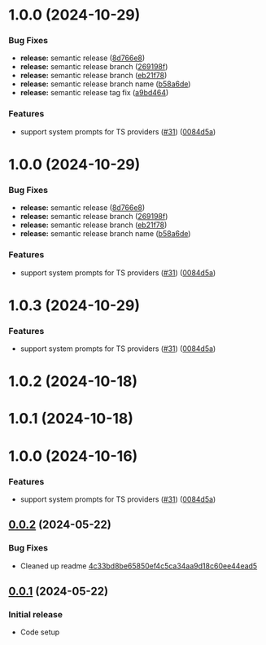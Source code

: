# 1.0.0 (2024-10-29)

### Bug Fixes

- **release:** semantic release ([8d766e8](https://github.com/Not-Diamond/notdiamond-node/commit/8d766e847f3c719304abc007499f306dbd883938))
- **release:** semantic release branch ([269198f](https://github.com/Not-Diamond/notdiamond-node/commit/269198fe2e12d0e1dbf248e372bcae13eb5ce6ad))
- **release:** semantic release branch ([eb21f78](https://github.com/Not-Diamond/notdiamond-node/commit/eb21f7801bdd31585d22463102aafa37c0fa9bab))
- **release:** semantic release branch name ([b58a6de](https://github.com/Not-Diamond/notdiamond-node/commit/b58a6de47e43db7b6f2bb2cc3ad580f81de9395c))
- **release:** semantic release tag fix ([a9bd464](https://github.com/Not-Diamond/notdiamond-node/commit/a9bd464998d01845351163cc4660e0d0748c05a0))

### Features

- support system prompts for TS providers ([#31](https://github.com/Not-Diamond/notdiamond-node/issues/31)) ([0084d5a](https://github.com/Not-Diamond/notdiamond-node/commit/0084d5aa21d72332a4ac49afbd724dfe836b4b2e))

# 1.0.0 (2024-10-29)

### Bug Fixes

- **release:** semantic release ([8d766e8](https://github.com/Not-Diamond/notdiamond-node/commit/8d766e847f3c719304abc007499f306dbd883938))
- **release:** semantic release branch ([269198f](https://github.com/Not-Diamond/notdiamond-node/commit/269198fe2e12d0e1dbf248e372bcae13eb5ce6ad))
- **release:** semantic release branch ([eb21f78](https://github.com/Not-Diamond/notdiamond-node/commit/eb21f7801bdd31585d22463102aafa37c0fa9bab))
- **release:** semantic release branch name ([b58a6de](https://github.com/Not-Diamond/notdiamond-node/commit/b58a6de47e43db7b6f2bb2cc3ad580f81de9395c))

### Features

- support system prompts for TS providers ([#31](https://github.com/Not-Diamond/notdiamond-node/issues/31)) ([0084d5a](https://github.com/Not-Diamond/notdiamond-node/commit/0084d5aa21d72332a4ac49afbd724dfe836b4b2e))

# 1.0.3 (2024-10-29)

### Features

- support system prompts for TS providers ([#31](https://github.com/Not-Diamond/notdiamond-node/issues/31)) ([0084d5a](https://github.com/Not-Diamond/notdiamond-node/commit/0084d5aa21d72332a4ac49afbd724dfe836b4b2e))

# 1.0.2 (2024-10-18)

# 1.0.1 (2024-10-18)

# 1.0.0 (2024-10-16)

### Features

- support system prompts for TS providers ([#31](https://github.com/Not-Diamond/notdiamond-node/issues/31)) ([0084d5a](https://github.com/Not-Diamond/notdiamond-node/commit/0084d5aa21d72332a4ac49afbd724dfe836b4b2e))

## [0.0.2](https://github.com/Not-Diamond/notdiamond-node/pull/4) (2024-05-22)

### Bug Fixes

- Cleaned up readme [4c33bd8be65850ef4c5ca34aa9d18c60ee44ead5](https://github.com/Not-Diamond/notdiamond-node/pull/4/commits/4c33bd8be65850ef4c5ca34aa9d18c60ee44ead5)

## [0.0.1](https://github.com/Not-Diamond/notdiamond-node/tree/32bccf352544414e1486c170b90cf00f75041190) (2024-05-22)

### Initial release

- Code setup
